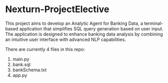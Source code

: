 # Nexturn-ProjectElective
This project aims to develop an Analytic Agent for Banking Data, a terminal-based application that simplifies SQL query generation based on user input. The application is designed to enhance banking data analysis by combining an intuitive user interface with advanced NLP capabilities.

There are currently 4 files in this repo:
1. main.py
2. bank.sql
3. bankSchema.txt
4. app.py

